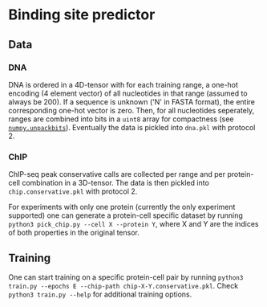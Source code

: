 # Binding site predictor

## Data

### DNA
DNA is ordered in a 4D-tensor with for each training range, a one-hot encoding (4 element
vector) of all nucleotides in that range (assumed to always be 200). If
a sequence is unknown ('N' in FASTA format), the entire corresponding
one-hot vector is zero. Then, for all nucleotides seperately, ranges are
combined into bits in a `uint8` array for compactness (see
[`numpy.unpackbits`](https://docs.scipy.org/doc/numpy-1.15.0/reference/generated/numpy.unpackbits.html#numpy.unpackbits)).
Eventually the data is pickled into `dna.pkl` with protocol 2.


### ChIP
ChIP-seq peak conservative calls are collected per range and per
protein-cell combination in a 3D-tensor. The data is then pickled into
`chip.conservative.pkl` with protocol 2.

For experiments with only one protein (currently the only experiment
supported) one can generate a protein-cell specific dataset by running
`python3 pick_chip.py --cell X --protein Y`, where X and Y are the
indices of both properties in the original tensor.


## Training
One can start training on a specific protein-cell pair by running
`python3 train.py --epochs E --chip-path chip-X-Y.conservative.pkl`.
Check `python3 train.py --help` for additional training options.